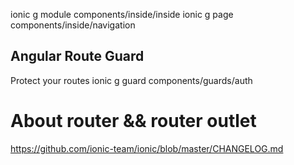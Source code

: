 ionic g module components/inside/inside
ionic g page components/inside/navigation


## Angular Route Guard 
Protect your routes 
ionic g guard components/guards/auth


# About router && router outlet 
https://github.com/ionic-team/ionic/blob/master/CHANGELOG.md  

